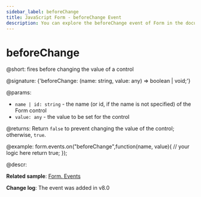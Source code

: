 ```yaml
---
sidebar_label: beforeChange
title: JavaScript Form - beforeChange Event 
description: You can explore the beforeChange event of Form in the documentation of the DHTMLX JavaScript UI library. Browse developer guides and API reference, try out code examples and live demos, and download a free 30-day evaluation version of DHTMLX Suite.
---
```


# beforeChange

@short: fires before changing the value of a control

@signature: {'beforeChange: (name: string, value: any) => boolean | void;'}

@params:
- `name | id: string` - the name (or id, if the name is not specified) of the Form control
- `value: any` - the value to be set for the control

@returns:
Return `false` to prevent changing the value of the control; otherwise, `true`.

@example:
form.events.on("beforeChange",function(name, value){
    // your logic here
    return true;
});

@descr:

**Related sample**: [Form. Events](https://snippet.dhtmlx.com/vyipsaoa)

**Change log**: The event was added  in v8.0